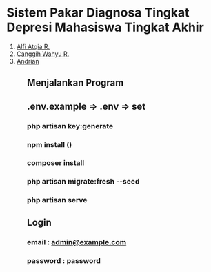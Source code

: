 # Sistem Pakar Diagnosa Tingkat Depresi Mahasiswa Tingkat Akhir

<ol>
    <li><a href="https://github.com/alfiatqia26" target="_blank">Alfi Atqia R.</li>
    <li><a href="https://github.com/canggihwr" target="_blank">Canggih Wahyu R.</a></li>
    <li><a href="https://github.com/Andrian17" target="_blank">Andrian</a></li>
<ol>

## Menjalankan Program

## .env.example => .env => set

### php artisan key:generate

### npm install ()

### composer install

### php artisan migrate:fresh --seed

### php artisan serve

## Login 
### email : admin@example.com
### password : password
